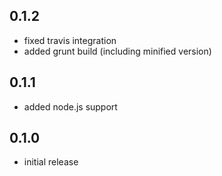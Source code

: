 0.1.2
-----

 * fixed travis integration
 * added grunt build (including minified version)

0.1.1
-----

 * added node.js support

0.1.0
-----

 * initial release
